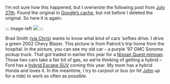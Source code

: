 I’m not sure how this happened, but I overwrote the following post from
[July 27th](http://devhawk.net/default.aspx?date=2004-07-27). Found the
original in [Google’s
cache](http://216.239.57.104/search?q=cache:RVMCz2V4UzQJ:devhawk.net/default.aspx?date=2004-07-28+july+site:devhawk.net&hl=en),
but not before I deleted the original. So here it is again:

::: image-left
[![](http://s3.amazonaws.com/devhawk_images/hpierson_car_thumb.JPG)](http://winisp.net/harrypierson/BlogPhoto/hpierson_car.jpg) 
:::

Brad Smith ([via
Chris](http://www.sellsbrothers.com/news/showTopic.aspx?ixTopic=1460))
wants to know what kind of cars ‘softies drive. I drive a green 2002
Chevy Blazer. This picture is from Patrick’s trip home from the
hospital. In the picture, you can see my old car – a purple ’97 GMC
Sonoma pickup truck. That got traded in earlier this year for a [Nissan
Quest
minivan](http://www.nissanusa.com/vehicles/ModelHomePage/0,,29706,00.html).
Those two cars take a fair bit of gas, so we’re thinking of getting a
hybrid – Ford has a [hybrid Escape
SUV](http://www.fordvehicles.com/escapehybrid/home/index.asp) coming
this year. My mom has a hybrid Honda and loves it. In the meantime, I
try to carpool or bus (or hit [John](http://blogs.msdn.com/jevdemon/) up
for a ride) to work as often as possible.
